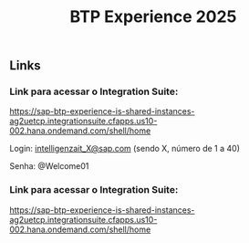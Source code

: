 <header>

<!--
  <<< Author notes: Course header >>>
  Include a 1280×640 image, course title in sentence case, and a concise description in emphasis.
  In your repository settings: enable template repository, add your 1280×640 social image, auto delete head branches.
  Add your open source license, GitHub uses MIT license.
-->

# BTP Experience 2025

</header>

<!--
  <<< Author notes: Course start >>>
  Include start button, a note about Actions minutes,
  and tell the learner why they should take the course.
-->

## Links

### Link para acessar o Integration Suite:

https://sap-btp-experience-is-shared-instances-ag2uetcp.integrationsuite.cfapps.us10-002.hana.ondemand.com/shell/home

Login: intelligenzait_X@sap.com (sendo X, número de 1 a 40)

Senha: @Welcome01

### Link para acessar o Integration Suite:

https://sap-btp-experience-is-shared-instances-ag2uetcp.integrationsuite.cfapps.us10-002.hana.ondemand.com/shell/home

<!-- For start course, run in JavaScript:
'https://github.com/new?' + new URLSearchParams({
  template_owner: 'skills',
  template_name: 'github-pages',
  owner: '@me',
  name: 'skills-github-pages',
  description: 'My clone repository',
  visibility: 'public',
}).toString()
-->

<footer>

<!--
  <<< Author notes: Footer >>>
  Add a link to get support, GitHub status page, code of conduct, license link.
-->

</footer>
